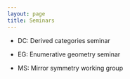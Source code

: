 ```yaml
---
layout: page
title: Seminars
---
```



- DC: Derived categories seminar

- EG: Enumerative geometry seminar 

- MS: Mirror symmetry working group
